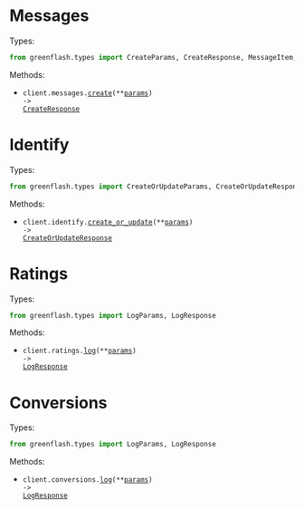 # Messages

Types:

```python
from greenflash.types import CreateParams, CreateResponse, MessageItem, SystemPrompt, TurnItem
```

Methods:

- <code title="post /messages">client.messages.<a href="./src/greenflash/resources/messages.py">create</a>(\*\*<a href="src/greenflash/types/message_create_params.py">params</a>) -> <a href="./src/greenflash/types/create_response.py">CreateResponse</a></code>

# Identify

Types:

```python
from greenflash.types import CreateOrUpdateParams, CreateOrUpdateResponse, Participant
```

Methods:

- <code title="post /identify">client.identify.<a href="./src/greenflash/resources/identify.py">create_or_update</a>(\*\*<a href="src/greenflash/types/identify_create_or_update_params.py">params</a>) -> <a href="./src/greenflash/types/create_or_update_response.py">CreateOrUpdateResponse</a></code>

# Ratings

Types:

```python
from greenflash.types import LogParams, LogResponse
```

Methods:

- <code title="post /ratings">client.ratings.<a href="./src/greenflash/resources/ratings.py">log</a>(\*\*<a href="src/greenflash/types/rating_log_params.py">params</a>) -> <a href="./src/greenflash/types/log_response.py">LogResponse</a></code>

# Conversions

Types:

```python
from greenflash.types import LogParams, LogResponse
```

Methods:

- <code title="post /conversions">client.conversions.<a href="./src/greenflash/resources/conversions.py">log</a>(\*\*<a href="src/greenflash/types/conversion_log_params.py">params</a>) -> <a href="./src/greenflash/types/log_response.py">LogResponse</a></code>
